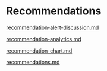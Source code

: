 # Recommendations

<!-- unsupported tag removed -->
[recommendation-alert-discussion.md](recommendation-alert-discussion.md)
<!-- unsupported tag removed -->

<!-- unsupported tag removed -->
[recommendation-analytics.md](recommendation-analytics.md)
<!-- unsupported tag removed -->

<!-- unsupported tag removed -->
[recommendation-chart.md](recommendation-chart.md)
<!-- unsupported tag removed -->

<!-- unsupported tag removed -->
[recommendations.md](recommendations.md)
<!-- unsupported tag removed -->
